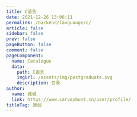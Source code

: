 ```yaml
---
title: C语言
date: 2021-12-26 13:06:11
permalink: /backend/languauge/c/
article: false
sidebar: false
prev: false
pageButton: false
comment: false
pageComponent: 
  name: Catalogue
  data: 
    path: C语言
    imgUrl: /assets/img/postgraduate.svg
    description: 目录
author: 
  name: 诚城
  link: https://www.carveybunt.cn/user/profile/
titleTag: 原创
---
```

